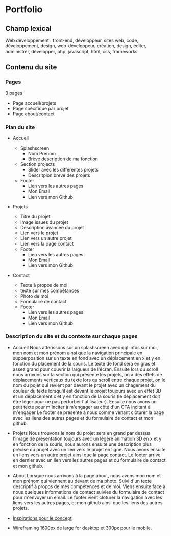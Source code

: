 # Portfolio

## Champ lexical

Web developpement : front-end, développeur, sites web, code, développement, design, web-développeur, création, design, éditer, administrer, développer, php, javascript, html, css, frameworks

## Contenu du site

### Pages

3 pages

- Page accueil/projets
- Page spécifique par projet
- Page about/contact

### Plan du site

- Accueil

  - Splashscreen
    - Nom Prénom
    - Brève description de ma fonction
  - Section projects
    - Slider avec les différentes projets
    - Descritpion brève des projets
  - Footer
    - Lien vers les autres pages
    - Mon Email
    - Lien vers mon Github

- Projets

  - Titre du projet
  - Image issues du projet
  - Description avancée du projet
  - Lien vers le projet
  - Lien vers un autre projet
  - Lien vers la page contact
  - Footer
    - Lien vers les autres pages
    - Mon Email
    - Lien vers mon Github

- Contact
  - Texte à propos de moi
  - texte sur mes compétances
  - Photo de moi
  - Formulaire de contact
  - Footer
    - Lien vers les autres pages
    - Mon Email
    - Lien vers mon Github

### Description du site et du contexte sur chaque pages

- Accueil
  Nous atterissons sur un splashscreen avec qql infos sur moi, mon nom et mon prénom ainsi que la navigation principale
  en supperposition sur un texte en fond avec un déplacement en x et y en fonction du placement de la souris.
  Le texte de fond sera en gras et assez grand pour couvrir la largueur de l'écran. Ensuite lors du scroll nous arrivons sur la section qui présente les projets, on a des effets de déplacements verticaux du texte lors qu scroll entre chaque projet, on le nom du pojet qui revient par devant le projet avec un chagement du couleur du texte lorsqu'il est devant le projet toujours avec un effet 3D et un déplacement x et y en fonction de la souris (le déplacement doit être léger pour ne pas perturber l'utilisateur).
  Ensuite nous avons un petit texte pour m'inciter à m'engager au côté d'un CTA incitant à m'engager
  Le footer se présente à nous comme venant clôturer la page avec les liens des autres pages et du formulaire de contact et mon github.
- Projets
  Nous trouvons le nom du projet sera en grand par dessus l'image de présentation toujours avec un légère animation 3D en x et y en fonction de la souris, nous aurons ensuite une description plus précise du projet avec un lien vers le projet en ligne. Nous avons ensuite un liens vers un autre projet ainsi que la page contact.
  Le footer arrive en dernier avec un lien vers les autres pages et du formulaire de contact et mon github.
- About
  Lorsque nous arrivons à la page about, nous avons mon nom et mon prénom qui viennent au devant de ma photo. Suivi d'un texte descriptif à propos de mes compétences et de moi. Viens ensuite face à nous quelques informations de contact suivies du formulaire de contact pour m'envoyer un email.
  Le footer vient cloturer la navigation avec les liens vers les autres pages, et mon github ainsi que les liens des autres projets.

- [Inspirations pour le concept](https://projects.invisionapp.com/boards/NC3YJT24XAF/)

- Wireframing 1600px de large for desktop et 300px pour le mobile.
